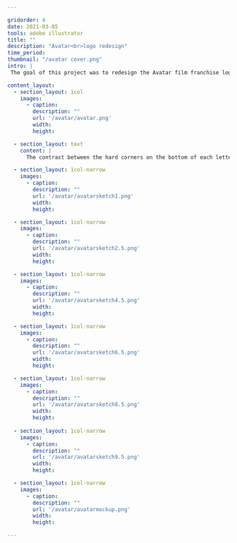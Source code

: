 ```yaml
---

gridorder: 4
date: 2021-03-05
tools: adobe illustrator
title: ""
description: "Avatar<br>logo redesign"
time_period:
thumbnail: "/avatar cover.png"
intro: |
 The goal of this project was to redesign the Avatar film franchise logo (so it would no longer be in Papyrus).

content_layout:
  - section_layout: 1col
    images:
      - caption:
        description: ""
        url: '/avatar/avatar.png'
        width:
        height:

  - section_layout: text
    content: |
      The contrast between the hard corners on the bottom of each letter and the rounded path shaping the top represents the struggle faced by the film's protagonist, who becomes caught between the brutal, mechanical human world and Pandora, where the Na'vi and nature are interconnected. Starting with this concept, I gradually made edits until acheiving the final typographic result:

  - section_layout: 1col-narrow
    images:
      - caption:
        description: ""
        url: '/avatar/avatarsketch1.png'
        width:
        height:

  - section_layout: 1col-narrow
    images:
      - caption:
        description: ""
        url: '/avatar/avatarsketch2.5.png'
        width:
        height:  

  - section_layout: 1col-narrow
    images:
      - caption:
        description: ""
        url: '/avatar/avatarsketch4.5.png'
        width:
        height:      

  - section_layout: 1col-narrow
    images:
      - caption:
        description: ""
        url: '/avatar/avatarsketch6.5.png'
        width:
        height:  

  - section_layout: 1col-narrow
    images:
      - caption:
        description: ""
        url: '/avatar/avatarsketch8.5.png'
        width:
        height:   
        
  - section_layout: 1col-narrow
    images:
      - caption:
        description: ""
        url: '/avatar/avatarsketch9.5.png'
        width:
        height: 

  - section_layout: 1col-narrow
    images:
      - caption:
        description: ""
        url: '/avatar/avatarmockup.png'
        width:
        height:

---
```

